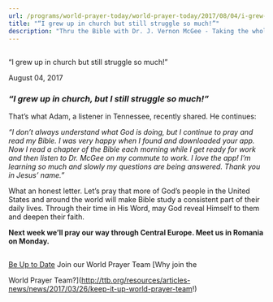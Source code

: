 ```yaml
---
url: /programs/world-prayer-today/world-prayer-today/2017/08/04/i-grew-up-in-church-but-still-struggle-so-much!
title: "“I grew up in church but still struggle so much!”"
description: "Thru the Bible with Dr. J. Vernon McGee - Taking the whole Word to the whole world"
---
```







## 
 “I grew up in church but still struggle so much!”


August 04, 2017




### *“I grew up in church, but I still struggle so much!”*


That’s what Adam, a listener in Tennessee, recently shared. He continues:


*“I don’t always understand what God is doing, but I continue to pray and read my Bible. I was very happy when I found and downloaded your app. Now I read a chapter of the Bible each morning while I get ready for work and then listen to Dr. McGee on my commute to work. I love the app! I’m learning so much and slowly my questions are being answered. Thank you in Jesus’ name.”*


What an honest letter. Let’s pray that more of God’s people in the United States and around the world will make Bible study a consistent part of their daily lives. Through their time in His Word, may God reveal Himself to them and deepen their faith. 


**Next week we’ll pray our way through Central Europe. Meet us in Romania on Monday.**







## 




[Be Up to Date](http://feeds.feedburner.com/WorldPrayerToday "World Prayer Today RSS Feed")
Join our World Prayer Team
[Why join the  

World Prayer Team?](http://ttb.org/resources/articles-news/news/2017/03/26/keep-it-up-world-prayer-team!)




